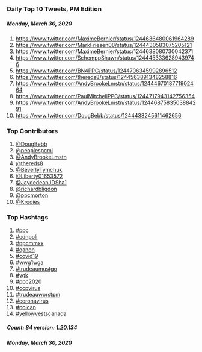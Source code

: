 ### Daily Top 10 Tweets, PM Edition
##### Monday, March 30, 2020
 1) https://www.twitter.com/MaximeBernier/status/1244636480061964289
 2) https://www.twitter.com/MarkFriesen08/status/1244430583075205121
 3) https://www.twitter.com/MaximeBernier/status/1244638080730042371
 4) https://www.twitter.com/SchemppShawn/status/1244453336289439746
 5) https://www.twitter.com/BN4PPC/status/1244706345992896512
 6) https://www.twitter.com/thereds8/status/1244563891348258816
 7) https://www.twitter.com/AndyBrookeLmstn/status/1244467018771902464
 8) https://www.twitter.com/PaulMitchellPPC/status/1244717943142756354
 9) https://www.twitter.com/AndyBrookeLmstn/status/1244687583503884291
10) https://www.twitter.com/DougBebb/status/1244438245611462656

### Top Contributors
  1) [@DougBebb](https://www.twitter.com/DougBebb)
  2) [@peoplespcml](https://www.twitter.com/peoplespcml)
  3) [@AndyBrookeLmstn](https://www.twitter.com/AndyBrookeLmstn)
  4) [@thereds8](https://www.twitter.com/thereds8)
  5) [@BeverlyTymchuk](https://www.twitter.com/BeverlyTymchuk)
  6) [@Liberty01653572](https://www.twitter.com/Liberty01653572)
  7) [@JaydedeanJDSha1](https://www.twitter.com/JaydedeanJDSha1)
  8) [@richardbligdon](https://www.twitter.com/richardbligdon)
  9) [@ppcmorton](https://www.twitter.com/ppcmorton)
 10) [@Krodies](https://www.twitter.com/Krodies)



### Top Hashtags

  1) [#ppc](https://www.twitter.com/hashtag/ppc)
  2) [#cdnpoli](https://www.twitter.com/hashtag/cdnpoli)
  3) [#ppcmmxx](https://www.twitter.com/hashtag/ppcmmxx)
  4) [#qanon](https://www.twitter.com/hashtag/qanon)
  5) [#covid19](https://www.twitter.com/hashtag/covid19)
  6) [#wwg1wga](https://www.twitter.com/hashtag/wwg1wga)
  7) [#trudeaumustgo](https://www.twitter.com/hashtag/trudeaumustgo)
  8) [#ygk](https://www.twitter.com/hashtag/ygk)
  9) [#ppc2020](https://www.twitter.com/hashtag/ppc2020)
 10) [#ccpvirus](https://www.twitter.com/hashtag/ccpvirus)
 11) [#trudeauworstpm](https://www.twitter.com/hashtag/trudeauworstpm)
 12) [#coronavirus](https://www.twitter.com/hashtag/coronavirus)
 13) [#polcan](https://www.twitter.com/hashtag/polcan)
 14) [#yellowvestscanada](https://www.twitter.com/hashtag/yellowvestscanada)

##### Count: 84	version: 1.20.134
##### Monday, March 30, 2020

